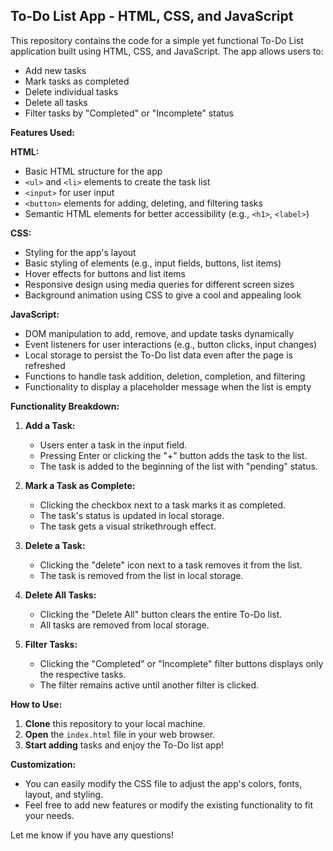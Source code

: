 ## To-Do List App - HTML, CSS, and JavaScript

This repository contains the code for a simple yet functional To-Do List application built using HTML, CSS, and JavaScript. The app allows users to:

- Add new tasks
- Mark tasks as completed
- Delete individual tasks
- Delete all tasks
- Filter tasks by "Completed" or "Incomplete" status

**Features Used:**

**HTML:**
- Basic HTML structure for the app
- `<ul>` and `<li>` elements to create the task list
- `<input>` for user input
- `<button>` elements for adding, deleting, and filtering tasks
- Semantic HTML elements for better accessibility (e.g., `<h1>`, `<label>`)

**CSS:**
- Styling for the app's layout
- Basic styling of elements (e.g., input fields, buttons, list items)
- Hover effects for buttons and list items
- Responsive design using media queries for different screen sizes
- Background animation using CSS to give a cool and appealing look

**JavaScript:**
- DOM manipulation to add, remove, and update tasks dynamically
- Event listeners for user interactions (e.g., button clicks, input changes)
- Local storage to persist the To-Do list data even after the page is refreshed
- Functions to handle task addition, deletion, completion, and filtering
- Functionality to display a placeholder message when the list is empty

**Functionality Breakdown:**

1. **Add a Task:**
   - Users enter a task in the input field.
   - Pressing Enter or clicking the "+" button adds the task to the list.
   - The task is added to the beginning of the list with "pending" status.

2. **Mark a Task as Complete:**
   - Clicking the checkbox next to a task marks it as completed.
   - The task's status is updated in local storage.
   - The task gets a visual strikethrough effect.

3. **Delete a Task:**
   - Clicking the "delete" icon next to a task removes it from the list.
   - The task is removed from the list in local storage.

4. **Delete All Tasks:**
   - Clicking the "Delete All" button clears the entire To-Do list.
   - All tasks are removed from local storage.

5. **Filter Tasks:**
   - Clicking the "Completed" or "Incomplete" filter buttons displays only the respective tasks.
   - The filter remains active until another filter is clicked.

**How to Use:**

1. **Clone** this repository to your local machine.
2. **Open** the `index.html` file in your web browser.
3. **Start adding** tasks and enjoy the To-Do list app!

**Customization:**

- You can easily modify the CSS file to adjust the app's colors, fonts, layout, and styling.
- Feel free to add new features or modify the existing functionality to fit your needs.

Let me know if you have any questions!
